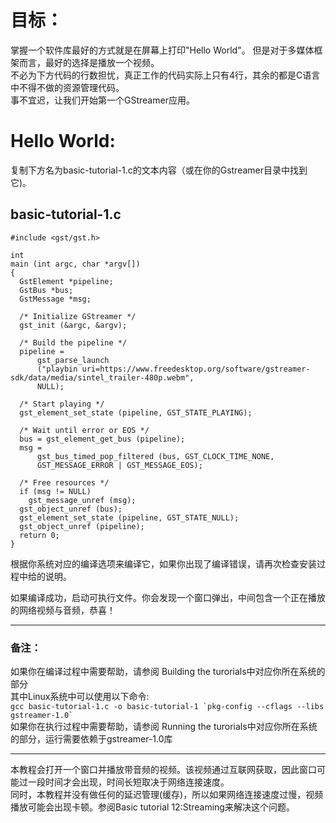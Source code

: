 # 目标：
  掌握一个软件库最好的方式就是在屏幕上打印"Hello World"。 但是对于多媒体框架而言，最好的选择是播放一个视频。  
  不必为下方代码的行数担忧，真正工作的代码实际上只有4行，其余的都是C语言中不得不做的资源管理代码。  
  事不宜迟，让我们开始第一个GStreamer应用。  
  
#  Hello World:  

  复制下方名为basic-tutorial-1.c的文本内容（或在你的Gstreamer目录中找到它)。  

## basic-tutorial-1.c

```
#include <gst/gst.h>  

int
main (int argc, char *argv[])  
{  
  GstElement *pipeline;  
  GstBus *bus;  
  GstMessage *msg;  

  /* Initialize GStreamer */  
  gst_init (&argc, &argv);  

  /* Build the pipeline */  
  pipeline =  
      gst_parse_launch
      ("playbin uri=https://www.freedesktop.org/software/gstreamer-sdk/data/media/sintel_trailer-480p.webm",
      NULL);  

  /* Start playing */  
  gst_element_set_state (pipeline, GST_STATE_PLAYING);  

  /* Wait until error or EOS */  
  bus = gst_element_get_bus (pipeline);  
  msg =
      gst_bus_timed_pop_filtered (bus, GST_CLOCK_TIME_NONE,
      GST_MESSAGE_ERROR | GST_MESSAGE_EOS);  

  /* Free resources */  
  if (msg != NULL)  
    gst_message_unref (msg);  
  gst_object_unref (bus);  
  gst_element_set_state (pipeline, GST_STATE_NULL);  
  gst_object_unref (pipeline);  
  return 0;  
}  
```   

根据你系统对应的编译选项来编译它，如果你出现了编译错误，请再次检查安装过程中给的说明。  

如果编译成功，启动可执行文件。你会发现一个窗口弹出，中间包含一个正在播放的网络视频与音频，恭喜！  
***
  ### 备注：

  如果你在编译过程中需要帮助，请参阅 Building the turorials中对应你所在系统的部分  
    其中Linux系统中可以使用以下命令:  
    ```
      gcc basic-tutorial-1.c -o basic-tutorial-1 `pkg-config --cflags --libs gstreamer-1.0` 
    ```  
  如果你在执行过程中需要帮助，请参阅 Running the turorials中对应你所在系统的部分，运行需要依赖于gstreamer-1.0库  
***
  
  
本教程会打开一个窗口并播放带音频的视频。该视频通过互联网获取，因此窗口可能过一段时间才会出现，时间长短取决于网络连接速度。  
同时，本教程并没有做任何的延迟管理(缓存)，所以如果网络连接速度过慢，视频播放可能会出现卡顿。参阅Basic tutorial 12:Streaming来解决这个问题。  
    

  
  
